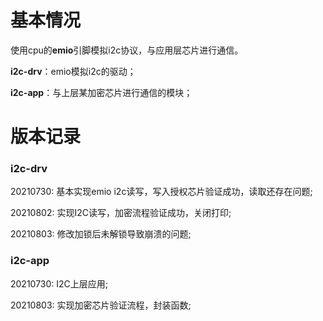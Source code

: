 # 基本情况

使用cpu的**emio**引脚模拟i2c协议，与应用层芯片进行通信。

**i2c-drv**：emio模拟i2c的驱动；

**i2c-app**：与上层某加密芯片进行通信的模块；



# 版本记录

### i2c-drv

20210730:  基本实现emio i2c读写，写入授权芯片验证成功，读取还存在问题;

20210802:  实现I2C读写，加密流程验证成功，关闭打印;

20210803:  修改加锁后未解锁导致崩溃的问题;


### i2c-app

20210730:  I2C上层应用;

20210803:  实现加密芯片验证流程，封装函数;
